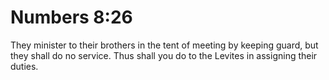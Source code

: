 # Numbers 8:26

They minister to their brothers in the tent of meeting by keeping guard, but they shall do no service. Thus shall you do to the Levites in assigning their duties.
